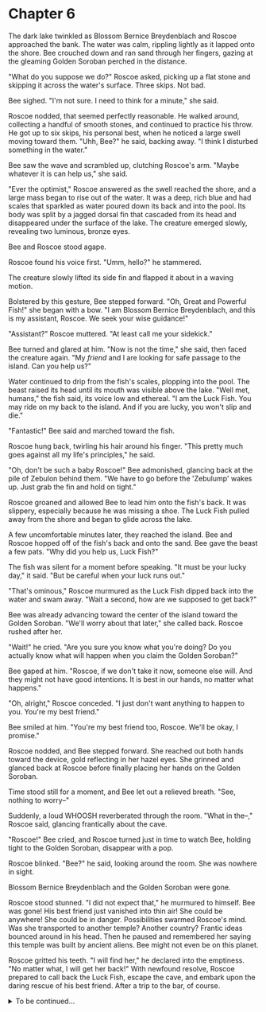 # Chapter 6

The dark lake twinkled as Blossom Bernice Breydenblach and Roscoe approached the
bank. The water was calm, rippling lightly as it lapped onto the shore. Bee
crouched down and ran sand through her fingers, gazing at the gleaming Golden
Soroban perched in the distance.

"What do you suppose we do?" Roscoe asked, picking up a flat stone and skipping
it across the water's surface. Three skips. Not bad.

Bee sighed. "I'm not sure. I need to think for a minute," she said.

Roscoe nodded, that seemed perfectly reasonable. He walked around, collecting a
handful of smooth stones, and continued to practice his throw. He got up to six
skips, his personal best, when he noticed a large swell moving toward them.
"Uhh, Bee?" he said, backing away. "I think I disturbed something in the water."

Bee saw the wave and scrambled up, clutching Roscoe's arm. "Maybe whatever it is
can help us," she said.

"Ever the optimist," Roscoe answered as the swell reached the shore, and a large
mass began to rise out of the water. It was a deep, rich blue and had scales
that sparkled as water poured down its back and into the pool. Its body was
split by a jagged dorsal fin that cascaded from its head and disappeared under
the surface of the lake. The creature emerged slowly, revealing two luminous,
bronze eyes.

Bee and Roscoe stood agape.

Roscoe found his voice first. "Umm, hello?" he stammered.

The creature slowly lifted its side fin and flapped it about in a waving motion.

Bolstered by this gesture, Bee stepped forward. "Oh, Great and Powerful Fish!"
she began with a bow. "I am Blossom Bernice Breydenblach, and this is my
assistant, Roscoe. We seek your wise guidance!"

"Assistant?" Roscoe muttered. "At least call me your sidekick."

Bee turned and glared at him. "Now is not the time," she said, then faced the
creature again. "My *friend* and I are looking for safe passage to the island.
Can you help us?"

Water continued to drip from the fish's scales, plopping into the pool. The
beast raised its head until its mouth was visible above the lake. "Well met,
humans," the fish said, its voice low and ethereal. "I am the Luck Fish. You may
ride on my back to the island. And if you are lucky, you won't slip and die."

"Fantastic!" Bee said and marched toward the fish.

Roscoe hung back, twirling his hair around his finger. "This pretty much goes
against all my life's principles," he said.

"Oh, don't be such a baby Roscoe!" Bee admonished, glancing back at the pile of
Zebulon behind them. "We have to go before the 'Zebulump' wakes up. Just grab
the fin and hold on tight."

Roscoe groaned and allowed Bee to lead him onto the fish's back. It was
slippery, especially because he was missing a shoe. The Luck Fish pulled away
from the shore and began to glide across the lake.

A few uncomfortable minutes later, they reached the island. Bee and Roscoe
hopped off of the fish's back and onto the sand. Bee gave the beast a few pats.
"Why did you help us, Luck Fish?"

The fish was silent for a moment before speaking. "It must be your lucky day,"
it said. "But be careful when your luck runs out."

"That's ominous," Roscoe murmured as the Luck Fish dipped back into the water
and swam away. "Wait a second, how are we supposed to get back?"

Bee was already advancing toward the center of the island toward the Golden
Soroban. "We'll worry about that later," she called back. Roscoe rushed after
her.

"Wait!" he cried. "Are you sure you know what you're doing? Do you actually know
what will happen when you claim the Golden Soroban?"

Bee gaped at him. "Roscoe, if we don't take it now, someone else will. And they
might not have good intentions. It is best in our hands, no matter what
happens."

"Oh, alright," Roscoe conceded. "I just don't want anything to happen to you.
You're my best friend."

Bee smiled at him. "You're my best friend too, Roscoe. We'll be okay, I
promise."

Roscoe nodded, and Bee stepped forward. She reached out both hands toward the
device, gold reflecting in her hazel eyes. She grinned and glanced back at
Roscoe before finally placing her hands on the Golden Soroban.

Time stood still for a moment, and Bee let out a relieved breath. "See, nothing
to worry–"

Suddenly, a loud WHOOSH reverberated through the room. "What in the–," Roscoe
said, glancing frantically about the cave.

"Roscoe!" Bee cried, and Roscoe turned just in time to watch Bee, holding tight
to the Golden Soroban, disappear with a pop.

Roscoe blinked. "Bee?" he said, looking around the room. She was nowhere in
sight.

Blossom Bernice Breydenblach and the Golden Soroban were gone.

Roscoe stood stunned. "I did not expect that," he murmured to himself. Bee was
gone! His best friend just vanished into thin air! She could be anywhere! She
could be in danger. Possibilities swarmed Roscoe's mind. Was she transported to
another temple? Another country? Frantic ideas bounced around in his head. Then
he paused and remembered her saying this temple was built by ancient aliens. Bee
might not even be on this planet.

Roscoe gritted his teeth. "I will find her," he declared into the emptiness. "No
matter what, I will get her back!" With newfound resolve, Roscoe prepared to
call back the Luck Fish, escape the cave, and embark upon the daring rescue of
his best friend. After a trip to the bar, of course.

<details>
<summary>To be continued...</summary>

```text
f09f8e84204d65727279204368726973746d61730a2d2d7370656e64657220277b226f626a656374223a7b2261646472657373223a7b22636f6e7472616374223a223c636f6e74726163745f69643e227d7d7d270a49206c6f766520796f7520616c6c20e29da4efb88f
```

</details>
